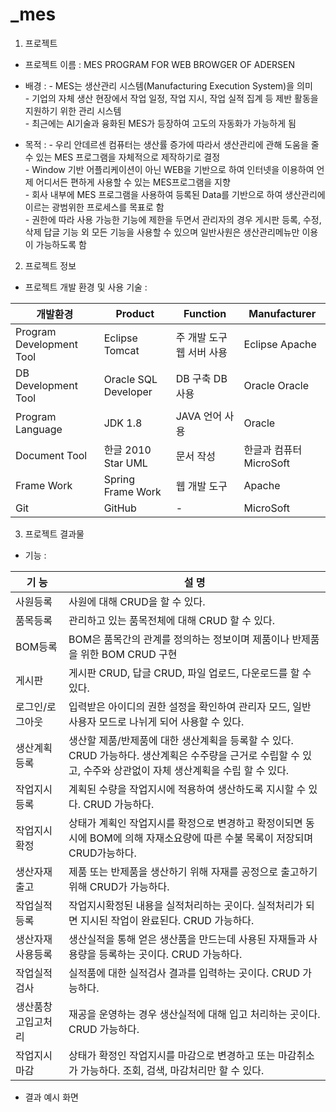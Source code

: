 # _mes

1. 프로젝트 
- 프로젝트 이름 : MES PROGRAM FOR WEB BROWGER OF ADERSEN
- 배경 : - MES는 생산관리 시스템(Manufacturing Execution System)을 의미<br />
         - 기업의 자체 생산 현장에서 작업 일정, 작업 지시, 작업 실적 집계 등 제반 활동을 지원하기 위한 관리 시스템<br />
         - 최근에는 AI기술과 융화된 MES가 등장하여 고도의 자동화가 가능하게 됨
         
- 목적 : - 우리 안데르센 컴퓨터는 생산률 증가에 따라서 생산관리에 관해 도움을 줄 수 있는 MES 프로그램을 자체적으로 제작하기로 결정<br />
         - Window 기반 어플리케이션이 아닌 WEB을 기반으로 하여 인터넷을 이용하여 언제 어디서든 편하게 사용할 수 있는 MES프로그램을 지향<br />
         - 회사 내부에 MES 프로그램을 사용하여 등록된 Data를 기반으로 하여 생산관리에 이르는 광범위한 프로세스를 목표로 함<br />
         - 권한에 따라 사용 가능한 기능에 제한을 두면서 관리자의 경우 게시판 등록, 수정, 삭제 답글 기능 외 모든 기능을 사용할 수 있으며 일반사원은 생산관리메뉴만 이용이 가능하도록 함

2. 프로젝트 정보

- 프로젝트 개발 환경 및 사용 기술 :

개발환경|Product|Function|Manufacturer|
--- |--- |--- |--- |
Program Development Tool|Eclipse Tomcat|주 개발 도구 웹 서버 사용|Eclipse Apache|
DB Development Tool|Oracle SQL Developer|DB 구축 DB 사용|Oracle Oracle|
Program Language|JDK 1.8|JAVA 언어 사용|Oracle|
Document Tool|한글 2010 Star UML|문서 작성|한글과 컴퓨터 MicroSoft|
Frame Work|Spring Frame Work|웹 개발 도구|Apache|
Git|GitHub|-|MicroSoft|

3. 프로젝트 결과물

- 기능 :

기 능|설 명|
--- |--- |
사원등록|사원에 대해 CRUD을 할 수 있다.|
품목등록|관리하고 있는 품목전체에 대해 CRUD 할 수 있다.|
BOM등록|BOM은 품목간의 관계를 정의하는 정보이며 제품이나 반제품을 위한 BOM CRUD 구현|
게시판|게시판 CRUD, 답글 CRUD, 파일 업로드, 다운로드를 할 수 있다.|
로그인/로그아웃|입력받은 아이디의 권한 설정을 확인하여 관리자 모드, 일반 사용자 모드로 나뉘게 되어 사용할 수 있다.|
생산계획등록|생산할 제품/반제품에 대한 생산계획을 등록할 수 있다. CRUD 가능하다. 생산계획은 수주량을 근거로 수립할 수 있고, 수주와 상관없이 자체 생산계획을 수립 할 수 있다.|
작업지시등록|계획된 수량을 작업지시에 적용하여 생산하도록 지시할 수 있다. CRUD 가능하다.|
작업지시확정|상태가 계획인 작업지시를 확정으로 변경하고 확정이되면 동시에 BOM에 의해 자재소요량에 따른 수불 목록이 저장되며 CRUD가능하다.|
생산자재출고|제품 또는 반제품을 생산하기 위해 자재를 공정으로 출고하기 위해 CRUD가 가능하다.|
작업실적등록|작업지시확정된 내용을 실적처리하는 곳이다. 실적처리가 되면 지시된 작업이 완료된다. CRUD 가능하다.|
생산자재사용등록|생산실적을 통해 얻은 생산품을 만드는데 사용된 자재들과 사용량을 등록하는 곳이다. CRUD 가능하다.|
작업실적검사|실적품에 대한 실적검사 결과를 입력하는 곳이다. CRUD 가능하다.|
생산품창고입고처리|재공을 운영하는 경우 생산실적에 대해 입고 처리하는 곳이다. CRUD 가능하다.|
작업지시마감|상태가 확정인 작업지시를 마감으로 변경하고 또는 마감취소가 가능하다. 조회, 검색, 마감처리만 할 수 있다.|

- 결과 예시 화면

